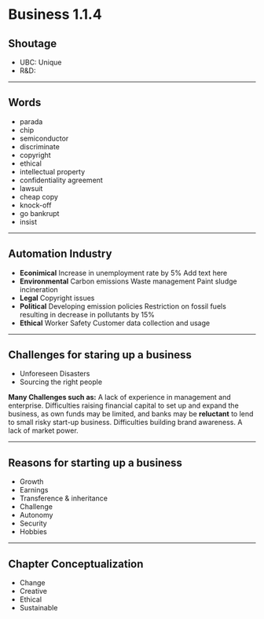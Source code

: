 # Business 1.1.4
## Shoutage
+ UBC: Unique
+ R&D:
---
## Words
+ parada
+ chip
+ semiconductor
+ discriminate
+ copyright
+ ethical
+ intellectual property
+ confidentiality agreement
+ lawsuit
+ cheap copy
+ knock-off
+ go bankrupt
+ insist
---
## Automation Industry
+ **Econimical**
  Increase in unemployment rate by 5% 
  Add text here
+ **Environmental**
  Carbon emissions
  Waste management
  Paint sludge incineration
+ **Legal**
  Copyright issues 
+ **Political**
  Developing emission policies
  Restriction on fossil fuels resulting in decrease in pollutants by 15%
+ **Ethical**
  Worker Safety
  Customer data collection and usage
---
## Challenges for staring up a business
+ Unforeseen Disasters
+ Sourcing the right people

**Many Challenges such as:** A lack of experience in management and enterprise. Difficulties raising financial capital to set up and expand the business, as own funds may be limited, and banks may be **reluctant** to lend to small risky start-up business. Difficulties building brand awareness. A lack of market power.

---

## Reasons for starting up a business
+ Growth
+ Earnings
+ Transference & inheritance
+ Challenge
+ Autonomy
+ Security
+ Hobbies
---
## Chapter Conceptualization
+ Change
+ Creative
+ Ethical
+ Sustainable

